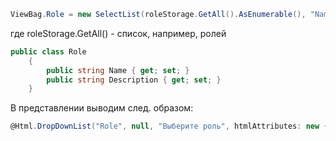 ```C#
ViewBag.Role = new SelectList(roleStorage.GetAll().AsEnumerable(), "Name", "Description");
```

где roleStorage.GetAll() - список, например, ролей

```C#
public class Role
    {
        public string Name { get; set; }
        public string Description { get; set; }
    }
```


В представлении выводим след. образом:
```C#
@Html.DropDownList("Role", null, "Выберите роль", htmlAttributes: new { @class = "form-control" })
```
